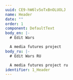 ```yaml
---
uuid: CE9-hW6lv5oTxBnOLUOLJ
name: Header
date: ""
order: 1
component: DefaultText
body_en: |-
  # Edit Wars

  A media futures project
body_ru: |-
  # Edit Wars RU

  A media futures project ru
identifier: 1_Header
---
```

